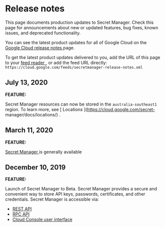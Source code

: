 #  Release notes

This page documents production updates to Secret Manager. Check this page for
announcements about new or updated features, bug fixes, known issues, and
deprecated functionality.

You can see the latest product updates for all of Google Cloud on the [ Google
Cloud release notes ](/release-notes) page.

To get the latest product updates delivered to you, add the URL of this page
to your [ feed reader
](https://wikipedia.org/wiki/Comparison_of_feed_aggregators) , or add the feed
URL directly: ` https://cloud.google.com/feeds/secretmanager-release-notes.xml
`

##  July 13, 2020

**FEATURE:**

Secret Manager resources can now be stored in the ` australia-southeast1 `
region. To learn more, see [ Locations ](https://cloud.google.com/secret-
manager/docs/locations/) .

##  March 11, 2020

**FEATURE:**

[ Secret Manager ](https://cloud.google.com/secret-manager/) is generally
available

##  December 10, 2019

**FEATURE:**

Launch of Secret Manager to Beta. Secret Manager provides a secure and
convenient way to store API keys, passwords, certificates, and other
credentials. Secret Manager is accessible via:

  * [ REST API ](https://cloud.google.com/secret-manager/docs/reference/rest/)
  * [ RPC API ](https://cloud.google.com/secret-manager/docs/reference/rpc/)
  * [ Cloud Console user interface ](https://cloud.google.com/secret-manager/docs/quickstart-secret-manager-console)

